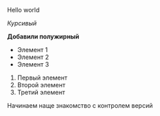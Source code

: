 Hello world

*Курсивый*

**Добавили полужирный**

* Элемент 1
* Элемент 2
* Элемент 3

1. Первый элемент
2. Второй элемент
3. Третий элемент


Начинаем наще знакомство с контролем версий